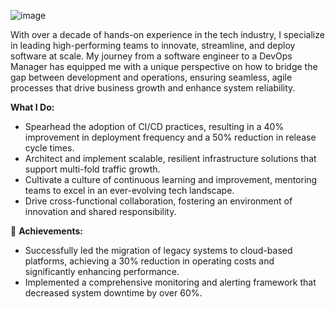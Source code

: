 ![image](https://github.com/w3point0/ai-agents/assets/993459/eba45670-cbbb-4a12-a002-e33a33eac407)


With over a decade of hands-on experience in the tech industry, I specialize in leading high-performing teams to innovate, streamline, and deploy software at scale. My journey from a software engineer to a DevOps Manager has equipped me with a unique perspective on how to bridge the gap between development and operations, ensuring seamless, agile processes that drive business growth and enhance system reliability.

**What I Do:**

- Spearhead the adoption of CI/CD practices, resulting in a 40% improvement in deployment frequency and a 50% reduction in release cycle times.
- Architect and implement scalable, resilient infrastructure solutions that support multi-fold traffic growth.
- Cultivate a culture of continuous learning and improvement, mentoring teams to excel in an ever-evolving tech landscape.
- Drive cross-functional collaboration, fostering an environment of innovation and shared responsibility.

🌟 **Achievements:**

- Successfully led the migration of legacy systems to cloud-based platforms, achieving a 30% reduction in operating costs and significantly enhancing performance.
- Implemented a comprehensive monitoring and alerting framework that decreased system downtime by over 60%.
